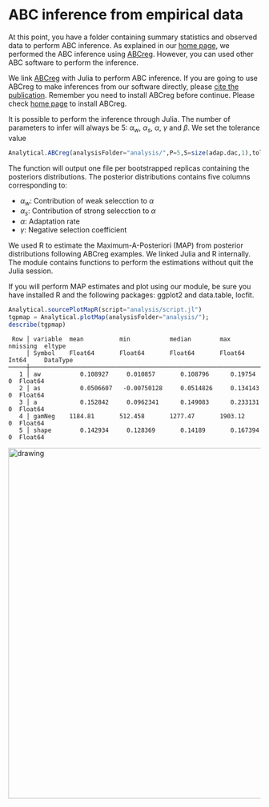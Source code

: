 # ABC inference from empirical data

At this point, you have a folder containing summary statistics and observed data to perform ABC inference. As explained in our [home page](index.md), we performed the ABC inference using [ABCreg](https://github.com/molpopgen/ABCreg). However, you can used other ABC software to perform the inference.

We link [ABCreg](https://github.com/molpopgen/ABCreg) with Julia to perform ABC inference. If you are going to use ABCreg to make inferences from our software directly, please [cite the publication](https://doi.org/10.1186/1471-2156-10-35). Remember you need to install ABCreg before continue. Please check [home page](index.md) to install ABCreg.

It is possible to perform the inference through Julia. The number of parameters to infer will always be 5: $\alpha_w$, $\alpha_s$, $\alpha$, $\gamma$ and $\beta$. We set the tolerance value 

```julia
Analytical.ABCreg(analysisFolder="analysis/",P=5,S=size(adap.dac,1),tol=0.0001,abcreg="/home/jmurga/ABCreg/src/reg");
```

The function will output one file per bootstrapped replicas containing the posteriors distributions. The posterior distributions contains five columns corresponding to:
 - $\alpha_w$: Contribution of weak selecction to $\alpha$
 - $\alpha_s$: Contribution of strong selecction to $\alpha$
 - $\alpha$: Adaptation rate
 - $\gamma$: Negative selection coefficient

We used R to estimate the Maximum-A-Posteriori (MAP) from posterior distributions following ABCreg examples. We linked Julia and R internally. The module contains functions to perform the estimations without quit the Julia session.

If you will perform MAP estimates and plot using our module, be sure you have installed R and the following packages: ggplot2 and data.table, locfit. 

```julia
Analytical.sourcePlotMapR(script="analysis/script.jl")
tgpmap = Analytical.plotMap(analysisFolder="analysis/");
describe(tgpmap)
```

```
 Row │ variable  mean          min           median        max          nmissing  eltype   
     │ Symbol    Float64       Float64       Float64       Float64      Int64     DataType 
─────┼─────────────────────────────────────────────────────────────────────────────────────
   1 │ aw           0.108927     0.010857       0.108796      0.19754          0  Float64
   2 │ as           0.0506607   -0.00750128     0.0514826     0.134143         0  Float64
   3 │ a            0.152842     0.0962341      0.149083      0.233131         0  Float64
   4 │ gamNeg    1184.81       512.458       1277.47       1903.12             0  Float64
   5 │ shape        0.142934     0.128369       0.14189       0.167394         0  Float64
```

<img src="https://raw.githubusercontent.com/jmurga/Analytical.jl/master/docs/src/figure2.svg" alt="drawing" style="width:700px;"/>
